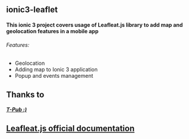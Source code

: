 ## ionic3-leaflet
#### This ionic 3 project covers usage of Leafleat.js library to add map and geolocation features in a mobile app 
###### Features:
- Geolocation
- Adding map to Ionic 3 application
- Popup and events management

## Thanks to 
##### [T-Pub :)](http://tphangout.com/ionic-3-leaflet-maps-geolocation-markers/)

## [Leafleat.js official documentation](https://leafletjs.com/)



